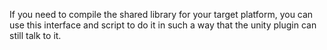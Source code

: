  
If you need to compile the shared library for your target platform, you can use this interface and script to do it in such a way that the unity plugin can still talk to it.
